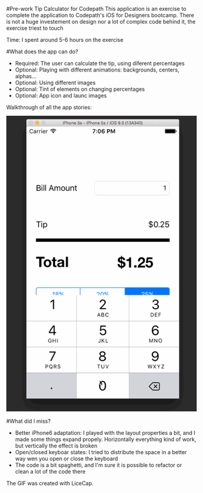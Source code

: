 #Pre-work Tip Calculator for Codepath
This application is an exercise to complete the application to Codepath's iOS for Designers bootcamp. There is not a huge investement on design nor a lot of complex code behind it, the exercise triest to touch

Time: I spent around 5-6 hours on the exercise

#What does the app can do?

-  Required: The user can calculate the tip, using diferent percentages
-  Optional: Playing with different animations: backgrounds, centers, alphas...
-  Optional: Using different images
-  Optional: Tint of elements on changing percentages
-  Optional: App icon and launc images

Walkthrough of all the app stories:

![ScreenShot](https://github.com/doubleola/codepath-tip-calculator/blob/master/ola_tipCalculator.gif)


#What did I miss?

- Better iPhone6 adaptation: I played with the layout properties a bit, and I made some things expand propely. Horizontally everything kind of work, but vertically the effect is broken
- Open/closed keyboar states: I tried to distribute the space in a better way wen you open or close the keyboard
- The code is a bit spaghetti, and I'm sure it is possible to refactor or clean a lot of the code there

The GIF was created with LiceCap.

